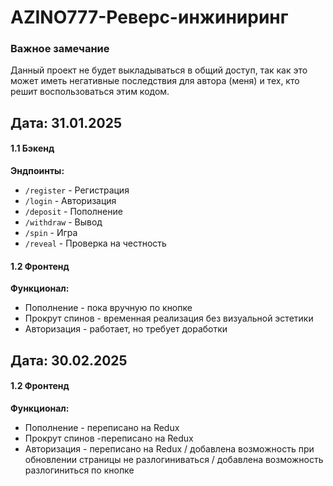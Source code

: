 # AZINO777-Реверс-инжиниринг


### Важное замечание
Данный проект не будет выкладываться в общий доступ, так как это может иметь негативные последствия для автора (меня) и тех, кто решит воспользоваться этим кодом.

## Дата: 31.01.2025

#### 1.1 Бэкенд
**Эндпоинты:**
- `/register` - Регистрация
- `/login` - Авторизация
- `/deposit` - Пополнение
- `/withdraw` - Вывод
- `/spin` - Игра
- `/reveal` - Проверка на честность

#### 1.2 Фронтенд
**Функционал:**
- Пополнение - пока вручную по кнопке
- Прокрут спинов - временная реализация без визуальной эстетики
- Авторизация - работает, но требует доработки


## Дата: 30.02.2025

#### 1.2 Фронтенд
**Функционал:**
- Пополнение - переписано на Redux
- Прокрут спинов -переписано на Redux
- Авторизация - переписано на Redux / добавлена возможность при обновлении страницы не разлогиниваться / добавлена возможность разлогиниться по кнопке


